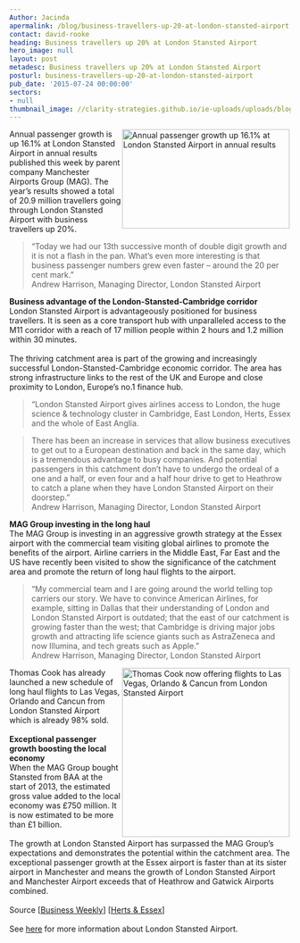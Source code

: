 ```yaml
---
Author: Jacinda
apermalink: /blog/business-travellers-up-20-at-london-stansted-airport
contact: david-rooke
heading: Business travellers up 20% at London Stansted Airport
hero_image: null
layout: post
metadesc: Business travellers up 20% at London Stansted Airport
posturl: business-travellers-up-20-at-london-stansted-airport
pub_date: '2015-07-24 00:00:00'
sectors:
- null
thumbnail_image: //clarity-strategies.github.io/ie-uploads/uploads/blog/160x160-stansted-check-in-passengers_640.jpg
---
```


<p><img alt='Annual passenger growth up 16.1% at London Stansted Airport in annual results' src='//clarity-strategies.github.io/ie-uploads/uploads/blog/Stansted_300px.jpg' style='float:right; height:178px; margin-left:2px; margin-right:2px; width:300px'/>Annual passenger growth is up 16.1% at London Stansted Airport in annual results published this week by parent company Manchester Airports Group (MAG). The year’s results showed a total of 20.9 million travellers going through London Stansted Airport with business travellers up 20%.</p><blockquote><p>“Today we had our 13th successive month of double digit growth and it is not a flash in the pan. What’s even more interesting is that business passenger numbers grew even faster – around the 20 per cent mark.”<br/>Andrew Harrison, Managing Director, London Stansted Airport</p></blockquote><p><strong>Business advantage of the London-Stansted-Cambridge corridor</strong><br/>London Stansted Airport is advantageously positioned for business travellers. It is seen as a core transport hub with unparalleled access to the M11 corridor with a reach of 17 million people within 2 hours and 1.2 million within 30 minutes.<br/><br/>The thriving catchment area is part of the growing and increasingly successful London-Stansted-Cambridge economic corridor. The area has strong infrastructure links to the rest of the UK and Europe and close proximity to London, Europe’s no.1 finance hub.</p><blockquote><p>“London Stansted Airport gives airlines access to London, the huge science &amp; technology cluster in Cambridge, East London, Herts, Essex and the whole of East Anglia.</p></blockquote><blockquote>There has been an increase in services that allow business executives to get out to a European destination and back in the same day, which is a tremendous advantage to busy companies. And potential passengers in this catchment don’t have to undergo the ordeal of a one and a half, or even four and a half hour drive to get to Heathrow to catch a plane when they have London Stansted Airport on their doorstep.”<br/>Andrew Harrison, Managing Director, London Stansted Airport</blockquote><p><strong>MAG Group investing in the long haul</strong><br/>The MAG Group is investing in an aggressive growth strategy at the Essex airport with the commercial team visiting global airlines to promote the benefits of the airport. Airline carriers in the Middle East, Far East and the US have recently been visited to show the significance of the catchment area and promote the return of long haul flights to the airport.</p><blockquote><p>“My commercial team and I are going around the world telling top carriers our story. We have to convince American Airlines, for example, sitting in Dallas that their understanding of London and London Stansted Airport is outdated; that the east of our catchment is growing faster than the west; that Cambridge is driving major jobs growth and attracting life science giants such as AstraZeneca and now Illumina, and tech greats such as Apple.”<br/>Andrew Harrison, Managing Director, London Stansted Airport</p></blockquote><p><img alt='Thomas Cook now offering flights to Las Vegas, Orlando &amp; Cancun from London Stansted Airport' src='//clarity-strategies.github.io/ie-uploads/uploads/blog/Nyny_300.jpg' style='float:right; height:303px; margin-left:2px; margin-right:2px; width:300px'/></p><p>Thomas Cook has already launched a new schedule of long haul flights to Las Vegas, Orlando and Cancun from London Stansted Airport which is already 98% sold.<br/><br/><strong>Exceptional passenger growth boosting the local economy</strong><br/>When the MAG Group bought Stansted from BAA at the start of 2013, the estimated gross value added to the local economy was £750 million. It is now estimated to be more than £1 billion. <br/><br/>The growth at London Stansted Airport has surpassed the MAG Group’s expectations and demonstrates the potential within the catchment area. The exceptional passenger growth at the Essex airport is faster than at its sister airport in Manchester and means the growth of London Stansted Airport and Manchester Airport exceeds that of Heathrow and Gatwick Airports combined.<br/><br/>Source [<a href='http://www.businessweekly.co.uk/news/travel-and-transport/stansted-airport-owners-long-haul#sthash.lsNkD1kT.dpuf' target='_blank'>Business Weekly</a>] [<a href='http://www.hertsandessexobserver.co.uk/Stansted-Airport-celebrates-unrivalled-growth-MAG/story-27463084-detail/story.html' target='_blank'>Herts &amp; Essex</a>]<br/><br/>See <a href='http://www.investessex.co.uk/studies/place-studies/london-stansted-airport/' target='_blank'>here</a> for more information about London Stansted Airport.</p>